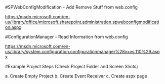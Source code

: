 #SPWebConfigModification - Add Remove Stuff from web.config

https://msdn.microsoft.com/en-us/library/office/microsoft.sharepoint.administration.spwebconfigmodification.aspx

#ConfigurationManager - Read Information from web.config

https://msdn.microsoft.com/en-us/library/system.configuration.configurationmanager%28v=vs.110%29.aspx

#Example Project Steps (Check Project Folder and Screen Shots)

a. Create Empty Project 
b. Create Event Receiver
c. Create aspx page



